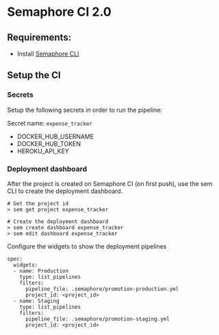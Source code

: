 # Semaphore CI 2.0

## Requirements:

- Install [Semaphore CLI](https://docs.semaphoreci.com/reference/sem-command-line-tool/)

## Setup the CI

### Secrets

Setup the following secrets in order to run the pipeline:

Secret name: `expense_tracker`

- DOCKER_HUB_USERNAME
- DOCKER_HUB_TOKEN
- HEROKU_API_KEY

### Deployment dashboard

After the project is created on Semaphore CI (on first push),
use the sem CLI to create the deployment dashboard.

```
# Get the project id
> sem get project expense_tracker

# Create the deployment dashboard
> sem create dashboard expense_tracker
> sem edit dashboard expense_tracker
```

Configure the widgets to show the deployment pipelines

```
spec:
  widgets:
  - name: Production
    type: list_pipelines
    filters:
      pipeline_file: .semaphore/promotion-production.yml
      project_id: <project_id>
  - name: Staging
    type: list_pipelines
    filters:
      pipeline_file: .semaphore/promotion-staging.yml
      project_id: <project_id>
```

